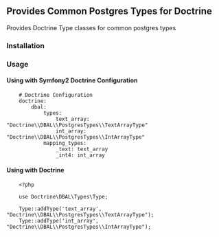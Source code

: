 Provides Common Postgres Types for Doctrine
-------------------------------------------

Provides Doctrine Type classes for common postgres types

### Installation

### Usage

#### Using with Symfony2 Doctrine Configuration

```
    # Doctrine Configuration
    doctrine:
        dbal:
            types:
                text_array: "Doctrine\\DBAL\\PostgresTypes\\TextArrayType"
                int_array: "Doctrine\\DBAL\\PostgresTypes\\IntArrayType"
            mapping_types:
                _text: text_array
                _int4: int_array
```

#### Using with Doctrine

```
    <?php

    use Doctrine\DBAL\Types\Type;

    Type::addType('text_array', "Doctrine\\DBAL\\PostgresTypes\\TextArrayType");
    Type::addType('int_array', "Doctrine\\DBAL\\PostgresTypes\\IntArrayType");
```

